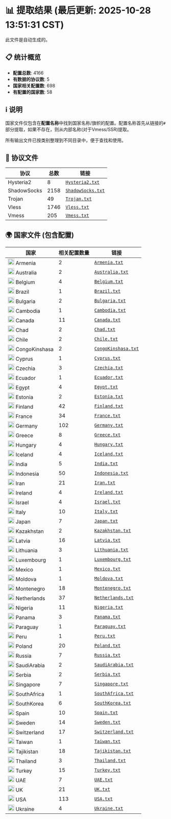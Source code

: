 # 📊 提取结果 (最后更新: 2025-10-28 13:51:31 CST)

此文件是自动生成的。

## 📋 统计概览

- **配置总数**: 4166
- **有数据的协议数**: 5
- **国家相关配置数**: 698
- **有配置的国家数**: 58

## ℹ️ 说明

国家文件仅包含在**配置名称**中找到国家名称/旗帜的配置。配置名称首先从链接的`#`部分提取，如果不存在，则从内部名称(对于Vmess/SSR)提取。

所有输出文件已按类别整理到不同目录中，便于查找和使用。

## 📁 协议文件

| 协议 | 总数 | 链接 |
|---|---|---|
| Hysteria2 | 8 | [`Hysteria2.txt`](output_configs/protocols/Hysteria2.txt) |
| ShadowSocks | 2158 | [`ShadowSocks.txt`](output_configs/protocols/ShadowSocks.txt) |
| Trojan | 49 | [`Trojan.txt`](output_configs/protocols/Trojan.txt) |
| Vless | 1746 | [`Vless.txt`](output_configs/protocols/Vless.txt) |
| Vmess | 205 | [`Vmess.txt`](output_configs/protocols/Vmess.txt) |

## 🌍 国家文件 (包含配置)

| 国家 | 相关配置数量 | 链接 |
|---|---|---|
| <img src="https://flagcdn.com/w20/am.png" width="20" alt="Armenia flag"> Armenia | 2 | [`Armenia.txt`](output_configs/countries/Armenia.txt) |
| <img src="https://flagcdn.com/w20/au.png" width="20" alt="Australia flag"> Australia | 2 | [`Australia.txt`](output_configs/countries/Australia.txt) |
| <img src="https://flagcdn.com/w20/be.png" width="20" alt="Belgium flag"> Belgium | 4 | [`Belgium.txt`](output_configs/countries/Belgium.txt) |
| <img src="https://flagcdn.com/w20/br.png" width="20" alt="Brazil flag"> Brazil | 1 | [`Brazil.txt`](output_configs/countries/Brazil.txt) |
| <img src="https://flagcdn.com/w20/bg.png" width="20" alt="Bulgaria flag"> Bulgaria | 2 | [`Bulgaria.txt`](output_configs/countries/Bulgaria.txt) |
| <img src="https://flagcdn.com/w20/kh.png" width="20" alt="Cambodia flag"> Cambodia | 1 | [`Cambodia.txt`](output_configs/countries/Cambodia.txt) |
| <img src="https://flagcdn.com/w20/ca.png" width="20" alt="Canada flag"> Canada | 11 | [`Canada.txt`](output_configs/countries/Canada.txt) |
| <img src="https://flagcdn.com/w20/td.png" width="20" alt="Chad flag"> Chad | 2 | [`Chad.txt`](output_configs/countries/Chad.txt) |
| <img src="https://flagcdn.com/w20/cl.png" width="20" alt="Chile flag"> Chile | 2 | [`Chile.txt`](output_configs/countries/Chile.txt) |
| <img src="https://flagcdn.com/w20/cd.png" width="20" alt="CongoKinshasa flag"> CongoKinshasa | 2 | [`CongoKinshasa.txt`](output_configs/countries/CongoKinshasa.txt) |
| <img src="https://flagcdn.com/w20/cy.png" width="20" alt="Cyprus flag"> Cyprus | 1 | [`Cyprus.txt`](output_configs/countries/Cyprus.txt) |
| <img src="https://flagcdn.com/w20/cz.png" width="20" alt="Czechia flag"> Czechia | 3 | [`Czechia.txt`](output_configs/countries/Czechia.txt) |
| <img src="https://flagcdn.com/w20/ec.png" width="20" alt="Ecuador flag"> Ecuador | 1 | [`Ecuador.txt`](output_configs/countries/Ecuador.txt) |
| <img src="https://flagcdn.com/w20/eg.png" width="20" alt="Egypt flag"> Egypt | 4 | [`Egypt.txt`](output_configs/countries/Egypt.txt) |
| <img src="https://flagcdn.com/w20/ee.png" width="20" alt="Estonia flag"> Estonia | 2 | [`Estonia.txt`](output_configs/countries/Estonia.txt) |
| <img src="https://flagcdn.com/w20/fi.png" width="20" alt="Finland flag"> Finland | 42 | [`Finland.txt`](output_configs/countries/Finland.txt) |
| <img src="https://flagcdn.com/w20/fr.png" width="20" alt="France flag"> France | 34 | [`France.txt`](output_configs/countries/France.txt) |
| <img src="https://flagcdn.com/w20/de.png" width="20" alt="Germany flag"> Germany | 102 | [`Germany.txt`](output_configs/countries/Germany.txt) |
| <img src="https://flagcdn.com/w20/gr.png" width="20" alt="Greece flag"> Greece | 8 | [`Greece.txt`](output_configs/countries/Greece.txt) |
| <img src="https://flagcdn.com/w20/hu.png" width="20" alt="Hungary flag"> Hungary | 4 | [`Hungary.txt`](output_configs/countries/Hungary.txt) |
| <img src="https://flagcdn.com/w20/is.png" width="20" alt="Iceland flag"> Iceland | 4 | [`Iceland.txt`](output_configs/countries/Iceland.txt) |
| <img src="https://flagcdn.com/w20/in.png" width="20" alt="India flag"> India | 5 | [`India.txt`](output_configs/countries/India.txt) |
| <img src="https://flagcdn.com/w20/id.png" width="20" alt="Indonesia flag"> Indonesia | 50 | [`Indonesia.txt`](output_configs/countries/Indonesia.txt) |
| <img src="https://flagcdn.com/w20/ir.png" width="20" alt="Iran flag"> Iran | 21 | [`Iran.txt`](output_configs/countries/Iran.txt) |
| <img src="https://flagcdn.com/w20/ie.png" width="20" alt="Ireland flag"> Ireland | 4 | [`Ireland.txt`](output_configs/countries/Ireland.txt) |
| <img src="https://flagcdn.com/w20/il.png" width="20" alt="Israel flag"> Israel | 4 | [`Israel.txt`](output_configs/countries/Israel.txt) |
| <img src="https://flagcdn.com/w20/it.png" width="20" alt="Italy flag"> Italy | 10 | [`Italy.txt`](output_configs/countries/Italy.txt) |
| <img src="https://flagcdn.com/w20/jp.png" width="20" alt="Japan flag"> Japan | 7 | [`Japan.txt`](output_configs/countries/Japan.txt) |
| <img src="https://flagcdn.com/w20/kz.png" width="20" alt="Kazakhstan flag"> Kazakhstan | 2 | [`Kazakhstan.txt`](output_configs/countries/Kazakhstan.txt) |
| <img src="https://flagcdn.com/w20/lv.png" width="20" alt="Latvia flag"> Latvia | 16 | [`Latvia.txt`](output_configs/countries/Latvia.txt) |
| <img src="https://flagcdn.com/w20/lt.png" width="20" alt="Lithuania flag"> Lithuania | 3 | [`Lithuania.txt`](output_configs/countries/Lithuania.txt) |
| <img src="https://flagcdn.com/w20/lu.png" width="20" alt="Luxembourg flag"> Luxembourg | 1 | [`Luxembourg.txt`](output_configs/countries/Luxembourg.txt) |
| <img src="https://flagcdn.com/w20/mx.png" width="20" alt="Mexico flag"> Mexico | 1 | [`Mexico.txt`](output_configs/countries/Mexico.txt) |
| <img src="https://flagcdn.com/w20/md.png" width="20" alt="Moldova flag"> Moldova | 1 | [`Moldova.txt`](output_configs/countries/Moldova.txt) |
| <img src="https://flagcdn.com/w20/me.png" width="20" alt="Montenegro flag"> Montenegro | 18 | [`Montenegro.txt`](output_configs/countries/Montenegro.txt) |
| <img src="https://flagcdn.com/w20/nl.png" width="20" alt="Netherlands flag"> Netherlands | 37 | [`Netherlands.txt`](output_configs/countries/Netherlands.txt) |
| <img src="https://flagcdn.com/w20/ng.png" width="20" alt="Nigeria flag"> Nigeria | 11 | [`Nigeria.txt`](output_configs/countries/Nigeria.txt) |
| <img src="https://flagcdn.com/w20/pa.png" width="20" alt="Panama flag"> Panama | 3 | [`Panama.txt`](output_configs/countries/Panama.txt) |
| <img src="https://flagcdn.com/w20/py.png" width="20" alt="Paraguay flag"> Paraguay | 1 | [`Paraguay.txt`](output_configs/countries/Paraguay.txt) |
| <img src="https://flagcdn.com/w20/pe.png" width="20" alt="Peru flag"> Peru | 1 | [`Peru.txt`](output_configs/countries/Peru.txt) |
| <img src="https://flagcdn.com/w20/pl.png" width="20" alt="Poland flag"> Poland | 20 | [`Poland.txt`](output_configs/countries/Poland.txt) |
| <img src="https://flagcdn.com/w20/ru.png" width="20" alt="Russia flag"> Russia | 7 | [`Russia.txt`](output_configs/countries/Russia.txt) |
| <img src="https://flagcdn.com/w20/sa.png" width="20" alt="SaudiArabia flag"> SaudiArabia | 2 | [`SaudiArabia.txt`](output_configs/countries/SaudiArabia.txt) |
| <img src="https://flagcdn.com/w20/rs.png" width="20" alt="Serbia flag"> Serbia | 2 | [`Serbia.txt`](output_configs/countries/Serbia.txt) |
| <img src="https://flagcdn.com/w20/sg.png" width="20" alt="Singapore flag"> Singapore | 7 | [`Singapore.txt`](output_configs/countries/Singapore.txt) |
| <img src="https://flagcdn.com/w20/za.png" width="20" alt="SouthAfrica flag"> SouthAfrica | 1 | [`SouthAfrica.txt`](output_configs/countries/SouthAfrica.txt) |
| <img src="https://flagcdn.com/w20/kr.png" width="20" alt="SouthKorea flag"> SouthKorea | 6 | [`SouthKorea.txt`](output_configs/countries/SouthKorea.txt) |
| <img src="https://flagcdn.com/w20/es.png" width="20" alt="Spain flag"> Spain | 10 | [`Spain.txt`](output_configs/countries/Spain.txt) |
| <img src="https://flagcdn.com/w20/se.png" width="20" alt="Sweden flag"> Sweden | 14 | [`Sweden.txt`](output_configs/countries/Sweden.txt) |
| <img src="https://flagcdn.com/w20/ch.png" width="20" alt="Switzerland flag"> Switzerland | 17 | [`Switzerland.txt`](output_configs/countries/Switzerland.txt) |
| <img src="https://flagcdn.com/w20/tw.png" width="20" alt="Taiwan flag"> Taiwan | 1 | [`Taiwan.txt`](output_configs/countries/Taiwan.txt) |
| <img src="https://flagcdn.com/w20/tj.png" width="20" alt="Tajikistan flag"> Tajikistan | 18 | [`Tajikistan.txt`](output_configs/countries/Tajikistan.txt) |
| <img src="https://flagcdn.com/w20/th.png" width="20" alt="Thailand flag"> Thailand | 3 | [`Thailand.txt`](output_configs/countries/Thailand.txt) |
| <img src="https://flagcdn.com/w20/tr.png" width="20" alt="Turkey flag"> Turkey | 15 | [`Turkey.txt`](output_configs/countries/Turkey.txt) |
| <img src="https://flagcdn.com/w20/ae.png" width="20" alt="UAE flag"> UAE | 7 | [`UAE.txt`](output_configs/countries/UAE.txt) |
| <img src="https://flagcdn.com/w20/gb.png" width="20" alt="UK flag"> UK | 21 | [`UK.txt`](output_configs/countries/UK.txt) |
| <img src="https://flagcdn.com/w20/us.png" width="20" alt="USA flag"> USA | 113 | [`USA.txt`](output_configs/countries/USA.txt) |
| <img src="https://flagcdn.com/w20/ua.png" width="20" alt="Ukraine flag"> Ukraine | 4 | [`Ukraine.txt`](output_configs/countries/Ukraine.txt) |

